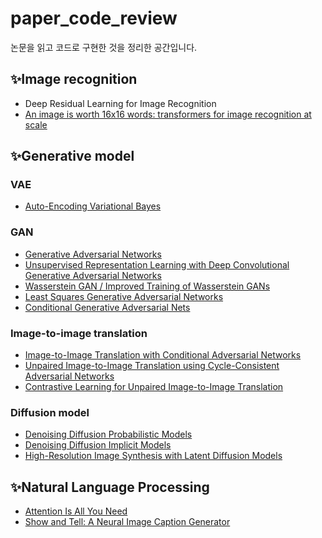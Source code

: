 # paper_code_review
논문을 읽고 코드로 구현한 것을 정리한 공간입니다. 


## ✨Image recognition
- Deep Residual Learning for Image Recognition
- [An image is worth 16x16 words: transformers for image recognition at scale](https://www.notion.so/An-image-is-worth-16x16-words-transformers-for-image-recognition-at-scale-a6b9a819373f4322bcfdbece65e3371f?pvs=4)

## ✨Generative model
### VAE 
- [Auto-Encoding Variational Bayes](https://www.notion.so/VAE-ed55e815b5e64a4bbff591781e3453a6?pvs=4)

### GAN
- [Generative Adversarial Networks](https://www.notion.so/GAN-5befb4f5b3cb431381c2c66d450696da?pvs=4)
- [Unsupervised Representation Learning with Deep Convolutional Generative Adversarial Networks](https://www.notion.so/DCGAN-88b807dcf93e47beaf3f3913a316aa12?pvs=4)
- [Wasserstein GAN / Improved Training of Wasserstein GANs](https://www.notion.so/WGAN-WGAN-GP-2310fd2715974cd7b37e7df10f89c371?pvs=4)
- [Least Squares Generative Adversarial Networks](https://www.notion.so/LSGAN-040b950caffe4aac985932030db319b4?pvs=4)
- [Conditional Generative Adversarial Nets](https://www.notion.so/CGAN-791891c101a347a69a9f6e0ece0bc257?pvs=4)

### Image-to-image translation
- [Image-to-Image Translation with Conditional Adversarial Networks](https://www.notion.so/Pix2Pix-180400b4cfa842bea0495f4cad6b54f9?pvs=4)
- [Unpaired Image-to-Image Translation using Cycle-Consistent Adversarial Networks](https://www.notion.so/CycleGAN-359385e873d64ba0a3abff293d7c8241?pvs=4)
- [Contrastive Learning for Unpaired Image-to-Image Translation](https://www.notion.so/CUT-7ed6543e53374d6484e0d0e8bdd99ea2?pvs=4)

### Diffusion model
- [Denoising Diffusion Probabilistic Models](https://www.notion.so/DDPM-e5f52fb55b4e461396155afbe9d4b743?pvs=4)
- [Denoising Diffusion Implicit Models](https://www.notion.so/DDIM-1d053e4adf7c4c3382c3db68c60cbc53?pvs=4)
- [High-Resolution Image Synthesis with Latent Diffusion Models](https://www.notion.so/LDM-8e899711870149a49c2183b6af5cb7ce?pvs=4)


## ✨Natural Language Processing
- [Attention Is All You Need](https://www.notion.so/Attention-is-all-you-need-631a153baaf44b94b3bfe87cf207bbba?pvs=4)
- [Show and Tell: A Neural Image Caption Generator](https://www.notion.so/Show-and-Tell-A-Neural-Image-Caption-Generator-e3579426001246079c7124c113cad113?pvs=4)


